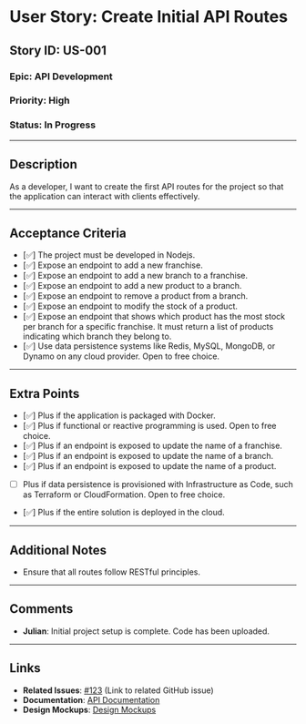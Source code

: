 # User Story: Create Initial API Routes

## Story ID: US-001
### Epic: API Development
### Priority: High
### Status: In Progress

---

## Description
As a developer, I want to create the first API routes for the project so that the application can interact with clients effectively.

---

## Acceptance Criteria
- [✅] The project must be developed in Nodejs.
- [✅] Expose an endpoint to add a new franchise.
- [✅] Expose an endpoint to add a new branch to a franchise.
- [✅] Expose an endpoint to add a new product to a branch.
- [✅] Expose an endpoint to remove a product from a branch.
- [✅] Expose an endpoint to modify the stock of a product.
- [✅] Expose an endpoint that shows which product has the most stock per branch for a specific franchise. It must return a list of products indicating which branch they belong to.
- [✅] Use data persistence systems like Redis, MySQL, MongoDB, or Dynamo on any cloud provider. Open to free choice.

---

## Extra Points
- [✅] Plus if the application is packaged with Docker.
- [✅] Plus if functional or reactive programming is used. Open to free choice.
- [✅] Plus if an endpoint is exposed to update the name of a franchise.
- [✅] Plus if an endpoint is exposed to update the name of a branch.
- [✅] Plus if an endpoint is exposed to update the name of a product.
- [ ] Plus if data persistence is provisioned with Infrastructure as Code, such as Terraform or CloudFormation. Open to free choice.
- [✅] Plus if the entire solution is deployed in the cloud. 



---

## Additional Notes
- Ensure that all routes follow RESTful principles.

---

## Comments
- **Julian**: Initial project setup is complete. Code has been uploaded.


---

## Links
- **Related Issues**: [#123](#) (Link to related GitHub issue)
- **Documentation**: [API Documentation](#)
- **Design Mockups**: [Design Mockups](#)